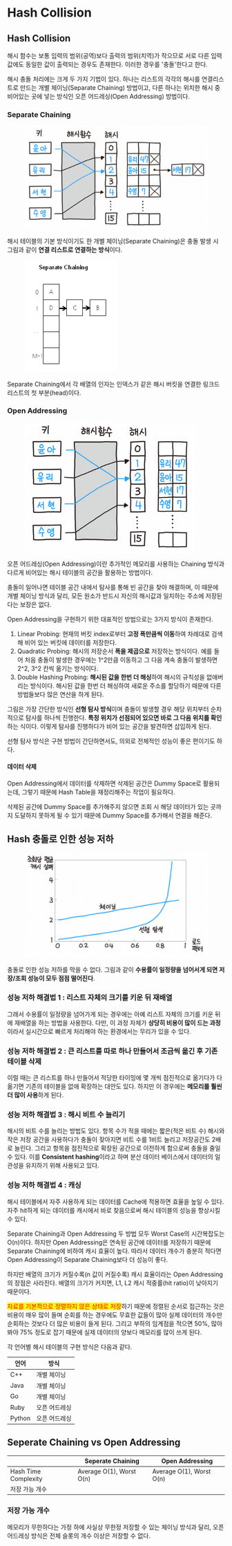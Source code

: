 # Hash Collision

## Hash Collision

해시 함수는 보통 입력의 범위(공역)보다 출력의 범위(치역)가 작으므로 서로 다른 입력값에도 동일한 값이 출력되는 경우도 존재한다. 이러한 경우를 '충돌'한다고 한다.

해시 충돌 처리에는 크게 두 가지 기법이 있다. 하나는 리스트의 각각의 해시를 연결리스트로 만드는 개별 체이닝(Separate Chaining) 방법이고, 다른 하나는 위치한 해시 중 비어있는 곳에 넣는 방식인 오픈 어드레싱(Open Addressing) 방법이다.

### Separate Chaining

<figure><img src="../.gitbook/assets/image (1) (1).png" alt=""><figcaption></figcaption></figure>

해시 테이블의 기본 방식이기도 한 개별 체이닝(Separate Chaining)은 충돌 발생 시 그림과 같이 **연결 리스트로 연결하는 방식**이다.

<figure><img src="../.gitbook/assets/image (2).png" alt=""><figcaption></figcaption></figure>

Separate Chaining에서 각 배열의 인자는 인덱스가 같은 해시 버킷을 연결한 링크드 리스트의 첫 부분(head)이다.

### Open Addressing

<figure><img src="../.gitbook/assets/image (3) (1).png" alt=""><figcaption></figcaption></figure>

오픈 어드레싱(Open Addressing)이란 추가적인 메모리를 사용하는 Chaining 방식과 다르게 비어있는 해시 테이블의 공간을 활용하는 방법이다.&#x20;

충돌이 일어나면 테이블 공간 내에서 탐사를 통해 빈 공간을 찾아 해결하며, 이 때문에 개별 체이닝 방식과 달리, 모든 원소가 반드시 자신의 해시값과 일치하는 주소에 저장된다는 보장은 없다.

Open Addressing을 구현하기 위한 대표적인 방법으로는 3가지 방식이 존재한다.

1. Linear Probing: 현재의 버킷 index로부터 **고정 폭만큼씩 이동**하여 차례대로 검색해 비어 있는 버킷에 데이터를 저장한다.
2. Quadratic Probing: 해시의 저장순서 **폭을 제곱으로** 저장하는 방식이다. 예를 들어 처음 충돌이 발생한 경우에는 1^2만큼 이동하고 그 다음 계속 충돌이 발생하면 2^2, 3^2 칸씩 옮기는 방식이다.
3. Double Hashing Probing: **해시된 값을 한번 더 해싱**하여 해시의 규칙성을 없애버리는 방식이다. 해시된 값을 한번 더 해싱하여 새로운 주소를 할당하기 때문에 다른 방법들보다 많은 연산을 하게 된다.

그림은 가장 간단한 방식인 **선형 탐사 방식**이며 충돌이 발생할 경우 해당 위치부터 순차적으로 탐사를 하나씩 진행한다. **특정 위치가 선점되어 있으면 바로 그 다음 위치를 확인**하는 식이다. 이렇게 탐사를 진행하다가 비어 있는 공간을 발견하면 삽입하게 된다.

선형 탐사 방식은 구현 방법이 간단하면서도, 의외로 전체적인 성능이 좋은 편이기도 하다.



#### 데이터 삭제

Open Addressing에서 데이터를 삭제하면 삭제된 공간은 Dummy Space로 활용되는데, 그렇기 때문에 Hash Table을 재정리해주는 작업이 필요하다.

삭제된 공간에 Dummy Space를 추가해주지 않으면 조회 시 해당 데이터가 있는 곳까지 도달하지 못하게 될 수 있기 때문에 Dummy Space를 추가해서 연결을 해준다.



## Hash 충돌로 인한 성능 저하

<figure><img src="../.gitbook/assets/image (3) (2).png" alt=""><figcaption></figcaption></figure>

충돌로 인한 성능 저하를 막을 수 없다. 그림과 같이 **수용률이 일정량을 넘어서게 되면 저장/조회 성능이 모두 점점 떨어진다**.

### 성능 저하 해결법 1 : 리스트 자체의 크기를 키운 뒤 재배열

그래서 수용률이 일정량을 넘어가게 되는 경우에는 아예 리스트 자체의 크기를 키운 뒤에 재배열을 하는 방법을 사용한다. 다만, 이 과정 자체가 **상당히 비용이 많이 드는 과정**이라서 실시간으로 빠르게 처리해야 하는 환경에서는 무리가 있을 수 있다.

### 성능 저하 해결법 2 : 큰 리스트를 따로 하나 만들어서 조금씩 옮긴 후 기존 테이블 삭제

이럴 때는 큰 리스트를 하나 만들어서 적당한 타이밍에 몇 개씩 점진적으로 옮기다가 다 옮기면 기존의 테이블을 없애 확장하는 대안도 있다. 하지만 이 경우에는 **메모리를 훨씬 더 많이 사용**하게 된다.

### 성능 저하 해결법 3 : 해시 비트 수 늘리기

해시의 비트 수를 늘리는 방법도 있다. 항목 수가 적을 때에는 짧은(적은 비트 수) 해시와 작은 저장 공간을 사용하다가 충돌이 잦아지면 비트 수를 1비트 늘리고 저장공간도 2배로 늘린다. 그리고 항목을 점진적으로 확장된 공간으로 이전하게 함으로써 충돌을 줄일 수 있다. 이를 **Consistent hashing**이라고 하며 분산 데이터 베이스에서 데이터의 일관성을 유지하기 위해 사용되고 있다.

### 성능 저하 해결법 4 : 캐싱

해시 테이블에서 자주 사용하게 되는 데이터를 Cache에 적용하면 효율을 높일 수 있다. 자주 hit하게 되는 데이터를 캐시에서 바로 찾음으로써 해시 테이블의 성능을 향상시킬 수 있다.

Separate Chaining과 Open Addressing 두 방법 모두 Worst Case의 시간복잡도는 O(n)이다. 하지만 Open Addressing은 연속된 공간에 데이터를 저장하기 때문에 Separate Chaining에 비하여 캐시 효율이 높다. 따라서 데이터 개수가 충분히 적다면 Open Addressing이 Separate Chaining보다 더 성능이 좋다.&#x20;

하지만 배열의 크기가 커질수록(n 값이 커질수록) 캐시 효율이라는 Open Addressing의 장점은 사라진다. 배열의 크기가 커지면, L1, L2 캐시 적중률(hit ratio)이 낮아지기 때문이다.



<mark style="color:red;">자료를 기본적으로 정렬하지 않은 상태로 저장</mark>하기 때문에 정렬된 순서로 접근하는 것은 비용이 매우 많이 들며 순회를 하는 경우에도 무효한 값들이 많아 실제 데이터의 개수만 순회하는 것보다 더 많은 비용이 들게 된다. 그리고 부하의 임계점을 적으면 50%, 많아봐야 75% 정도로 잡기 때문에 실제 데이터의 양보다 메모리를 많이 쓰게 된다.

각 언어별 해시 테이블의 구현 방식은 다음과 같다.

| 언어     | 방식      |
| ------ | ------- |
| C++    | 개별 체이닝  |
| Java   | 개별 체이닝  |
| Go     | 개별 체이닝  |
| Ruby   | 오픈 어드레싱 |
| Python | 오픈 어드레싱 |



## Seperate Chaining vs Open Addressing

|                      | Seperate Chaining        | Open Addressing          |
| -------------------- | ------------------------ | ------------------------ |
| Hash Time Complexity | Average O(1), Worst O(n) | Average O(1), Worst O(n) |
| 저장 가능 개수             |                          |                          |



### 저장 가능 개수

메모리가 무한하다는 가정 하에 사실상 무한정 저장할 수 있는 체이닝 방식과 달리, 오픈 어드레싱 방식은 전체 슬롯의 개수 이상은 저장할 수 없다.
